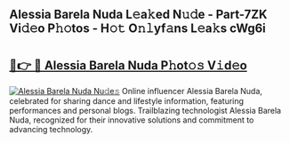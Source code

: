 ## Alessia Barela Nuda L𝚎a𝚔ed N𝚞𝚍e - Part-7ZK Vi𝚍𝚎o P𝚑𝚘tos - H𝚘𝚝 O𝚗𝚕yf𝚊ns L𝚎a𝚔s cWg6i

# <h2><a href="http://kf607m.oniu.top/?m=Alessia+Barela+Nuda">🔗👉 🔴 Alessia Barela Nuda P𝚑ot𝚘𝚜 V𝚒d𝚎o</a></h2>

[![Alessia Barela Nuda Nu𝚍e𝚜](https://i.imgur.com/0qMVB7G.gif)](http://kf607m.oniu.top/?m=Alessia+Barela+Nuda)
Online influencer Alessia Barela Nuda, celebrated for sharing dance and lifestyle information, featuring performances and personal blogs. Trailblazing technologist Alessia Barela Nuda, recognized for their innovative solutions and commitment to advancing technology.  
